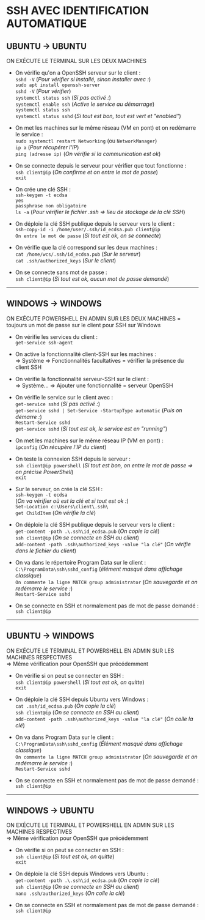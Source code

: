 
# SSH AVEC IDENTIFICATION AUTOMATIQUE

## UBUNTU -> UBUNTU

ON EXÉCUTE LE TERMINAL SUR LES DEUX MACHINES

- On vérifie qu'on a OpenSSH serveur sur le client :  
  `sshd -V` (*Pour vérifier si installé, sinon installer avec :*)  
  `sudo apt install openssh-server`  
  `sshd -V` (*Pour vérifier*)  
  `systemctl status ssh` (*Si pas activé :*)  
  `systemctl enable ssh` (*Active le service au démarrage*)  
  `systemctl status ssh`  
  `systemctl status sshd` (*Si tout est bon, tout est vert et "enabled"*)  

- On met les machines sur le même réseau (VM en pont) et on redémarre le service :  
  `sudo systemctl restart Networking` (ou `NetworkManager`)  
  `ip a` (*Pour récupérer l'IP*)  
  `ping (adresse ip)` (*On vérifie si la communication est ok*)  

- On se connecte depuis le serveur pour vérifier que tout fonctionne :  
  `ssh client@ip` (*On confirme et on entre le mot de passe*)  
  `exit`  

- On crée une clé SSH :  
  `ssh-keygen -t ecdsa`  
  `yes`  
  `passphrase non obligatoire`  
  `ls -a` (*Pour vérifier le fichier .ssh => lieu de stockage de la clé SSH*)  

- On déploie la clé SSH publique depuis le serveur vers le client :  
  `ssh-copy-id -i /home/user/.ssh/id_ecdsa.pub client@ip`  
  `On entre le mot de passe` (*Si tout est ok, on se connecte*)  

- On vérifie que la clé correspond sur les deux machines :  
  `cat /home/wcs/.ssh/id_ecdsa.pub` (*Sur le serveur*)  
  `cat .ssh/authorized_keys` (*Sur le client*)  

- On se connecte sans mot de passe :  
  `ssh client@ip` (*Si tout est ok, aucun mot de passe demandé*)  

---

## WINDOWS -> WINDOWS

ON EXÉCUTE POWERSHELL EN ADMIN SUR LES DEUX MACHINES = toujours un mot de passe sur le client pour SSH sur Windows

- On vérifie les services du client :  
  `get-service ssh-agent`  

- On active la fonctionnalité client-SSH sur les machines :  
  => Système => Fonctionnalités facultatives = vérifier la présence du client SSH  

- On vérifie la fonctionnalité serveur-SSH sur le client :  
  => Système... => Ajouter une fonctionnalité = serveur OpenSSH  

- On vérifie le service sur le client avec :  
  `get-service sshd` (*Si pas activé :*)  
  `get-service sshd | Set-Service -StartupType automatic` (*Puis on démarre :*)  
  `Restart-Service sshd`  
  `get-service sshd` (*Si tout est ok, le service est en "running"*)  

- On met les machines sur le même réseau IP (VM en pont) :  
  `ipconfig` (*On récupère l'IP du client*)  

- On teste la connexion SSH depuis le serveur :  
  `ssh client@ip powershell` (*Si tout est bon, on entre le mot de passe => on précise PowerShell*)  
  `exit`  

- Sur le serveur, on crée la clé SSH :  
  `ssh-keygen -t ecdsa`  
  (*On va vérifier où est la clé et si tout est ok :*)  
  `Set-Location c:\Users\client\.ssh\`  
  `get ChildItem` (*On vérifie la clé*)  

- On déploie la clé SSH publique depuis le serveur vers le client :  
  `get-content -path .\.ssh\id_ecdsa.pub` (*On copie la clé*)  
  `ssh client@ip` (*On se connecte en SSH au client*)  
  `add-content -path .ssh\authorized_keys -value "la clé"` (*On vérifie dans le fichier du client*)  

- On va dans le répertoire Program Data sur le client :  
  `C:\ProgramData\ssh\sshd_config` (*élément masqué dans affichage classique*)  
  `On commente la ligne MATCH group administrator` (*On sauvegarde et on redémarre le service :*)  
  `Restart-Service sshd`  

- On se connecte en SSH et normalement pas de mot de passe demandé :  
  `ssh client@ip`  

---

## UBUNTU -> WINDOWS

ON EXÉCUTE LE TERMINAL ET POWERSHELL EN ADMIN SUR LES MACHINES RESPECTIVES  
=> Même vérification pour OpenSSH que précédemment

- On vérifie si on peut se connecter en SSH :  
  `ssh client@ip powershell` (*Si tout est ok, on quitte*)  
  `exit`  

- On déploie la clé SSH depuis Ubuntu vers Windows :  
  `cat .ssh/id_ecdsa.pub` (*On copie la clé*)  
  `ssh client@ip` (*On se connecte en SSH au client*)  
  `add-content -path .ssh\authorized_keys -value "la clé"` (*On colle la clé*)  

- On va dans Program Data sur le client :  
  `C:\ProgramData\ssh\sshd_config` (*Élément masqué dans affichage classique*)  
  `On commente la ligne MATCH group administrator` (*On sauvegarde et on redémarre le service :*)  
  `Restart-Service sshd`  

- On se connecte en SSH et normalement pas de mot de passe demandé :  
  `ssh client@ip`  

---

## WINDOWS -> UBUNTU

ON EXÉCUTE LE TERMINAL ET POWERSHELL EN ADMIN SUR LES MACHINES RESPECTIVES  
=> Même vérification pour OpenSSH que précédemment

- On vérifie si on peut se connecter en SSH :  
  `ssh client@ip` (*Si tout est ok, on quitte*)  
  `exit`  

- On déploie la clé SSH depuis Windows vers Ubuntu :  
  `get-content -path .\.ssh\id_ecdsa.pub` (*On copie la clé*)  
  `ssh client@ip` (*On se connecte en SSH au client*)  
  `nano .ssh/authorized_keys` (*On colle la clé*)  

- On se connecte en SSH et normalement pas de mot de passe demandé :  
  `ssh client@ip`
